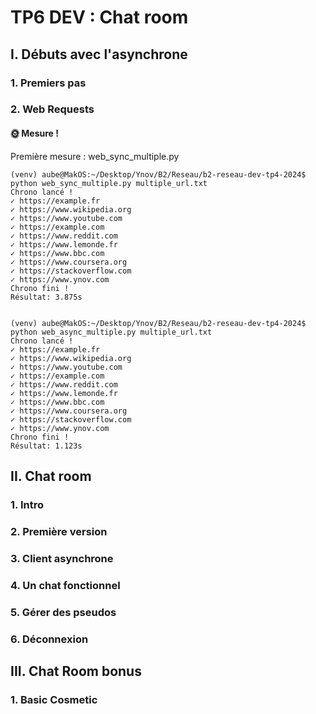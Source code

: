 # TP6 DEV : Chat room

## I. Débuts avec l'asynchrone

### 1. Premiers pas

### 2. Web Requests

#### 🌞 Mesure !

Première mesure : web_sync_multiple.py

```
(venv) aube@MakOS:~/Desktop/Ynov/B2/Reseau/b2-reseau-dev-tp4-2024$ python web_sync_multiple.py multiple_url.txt 
Chrono lancé !
✓ https://example.fr
✓ https://www.wikipedia.org
✓ https://www.youtube.com
✓ https://example.com
✓ https://www.reddit.com
✓ https://www.lemonde.fr
✓ https://www.bbc.com
✓ https://www.coursera.org
✓ https://stackoverflow.com
✓ https://www.ynov.com
Chrono fini !
Résultat: 3.875s


(venv) aube@MakOS:~/Desktop/Ynov/B2/Reseau/b2-reseau-dev-tp4-2024$ python web_async_multiple.py multiple_url.txt 
Chrono lancé !
✓ https://example.fr
✓ https://www.wikipedia.org
✓ https://www.youtube.com
✓ https://example.com
✓ https://www.reddit.com
✓ https://www.lemonde.fr
✓ https://www.bbc.com
✓ https://www.coursera.org
✓ https://stackoverflow.com
✓ https://www.ynov.com
Chrono fini !
Résultat: 1.123s
```

## II. Chat room
### 1. Intro
### 2. Première version
### 3. Client asynchrone
### 4. Un chat fonctionnel
### 5. Gérer des pseudos
### 6. Déconnexion

## III. Chat Room bonus
### 1. Basic Cosmetic
